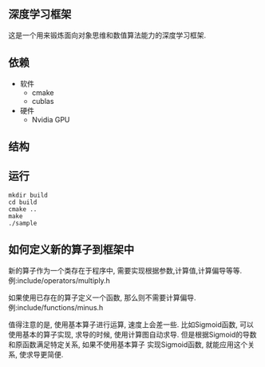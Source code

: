 
## 深度学习框架

这是一个用来锻炼面向对象思维和数值算法能力的深度学习框架. 

## 依赖

+ 软件
  + cmake
  + cublas
+ 硬件
  + Nvidia GPU

## 结构

## 运行

```
mkdir build
cd build
cmake ..
make
./sample
```

## 如何定义新的算子到框架中

新的算子作为一个类存在于程序中, 需要实现根据参数,计算值,计算偏导等等. 例:include/operators/multiply.h

如果使用已存在的算子定义一个函数, 那么则不需要计算偏导. 例:include/functions/minus.h

值得注意的是, 使用基本算子进行运算, 速度上会差一些. 比如Sigmoid函数, 可以使用基本的算子实现, 
求导的时候, 使用计算图自动求导. 但是根据Sigmoid的导数和原函数满足特定关系, 如果不使用基本算子
实现Sigmoid函数, 就能应用这个关系, 使求导更简便.


